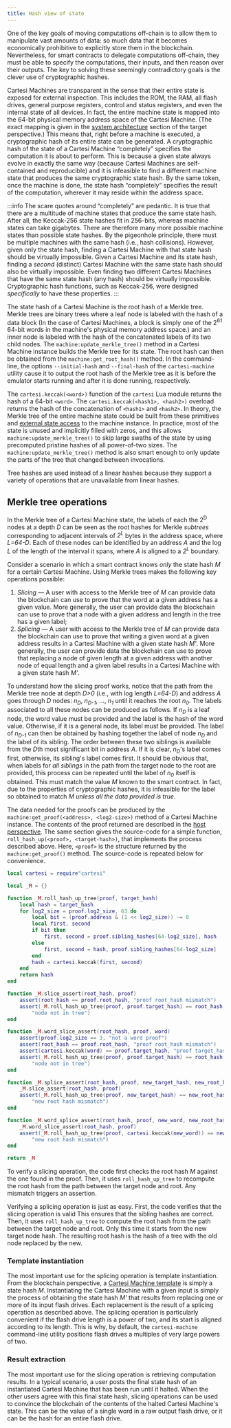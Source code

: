 ```yaml
---
title: Hash view of state
---
```


One of the key goals of moving computations off-chain is to allow them to manipulate vast amounts of data: so much data that it becomes economically prohibitive to explicitly store them in the blockchain.
Nevertheless, for smart contracts to delegate computations off-chain, they must be able to specify the computations, their inputs, and then reason over their outputs.
The key to solving these seemingly contradictory goals is the clever use of cryptographic hashes.

Cartesi Machines are transparent in the sense that their entire state is exposed for external inspection.
This includes the ROM, the RAM, all flash drives, general purpose registers, control and status registers, and even the internal state of all devices.
In fact, the entire machine state is mapped into the 64-bit physical memory address space of the Cartesi Machine.
(The exact mapping is given in the [system architecture](../target/architecture.md) section of the target perspective.)
This means that, right before a machine is executed, a cryptographic hash of its entire state can be generated.
A cryptographic hash of the state of a Cartesi Machine &ldquo;completely&rdquo; specifies the computation it is about to perform.
This is because a given state always evolve in exactly the same way (because Cartesi Machines are self-contained and reproducible) and it is infeasible to find a different machine state that produces the same cryptographic state hash.
By the same token, once the machine is done, the state hash &ldquo;completely&rdquo; specifies the result of the computation, wherever it may reside within the address space.

:::info
The scare quotes around &ldquo;completely&rdquo; are pedantic.
It is true that there are a multitude of machine states that produce the same state hash.
After all, the Keccak-256 state hashes fit in 256-bits, whereas machine states can take gigabytes.
There are therefore many more possible machine states than possible state hashes.
By the pigeonhole principle, there must be multiple machines with the same hash (i.e., hash collisions).
However, given only the state hash, finding a Cartesi Machine with that state hash should be virtually impossible.
Given a Cartesi Machine and its state hash, finding a *second* (distinct) Cartesi Machine with the same state hash should also be virtually impossible.
Even finding two different Cartesi Machines that have the same state hash (any hash) should be virtually impossible.
Cryptographic hash functions, such as Keccak-256, were designed *specifically* to have these properties.
:::

The state hash of a Cartesi Machine is the root hash of a Merkle tree.
Merkle trees are binary trees where a leaf node is labeled with the hash of a data block (In the case of Cartesi Machines, a block is simply one of the 2<sup>61</sup> 64-bit words in the machine's physical memory address space.) and an inner node is labeled with the hash of the concatenated labels of its two child nodes.
The `machine:update_merkle_tree()` method in a Cartesi Machine instance builds the Merkle tree for its state.
The root hash can then be obtained from the `machine:get_root_hash()` method.
In the command-line, the options `--initial-hash` and `--final-hash` of the `cartesi-machine` utility cause it to output the root hash of the Merkle tree as it is before the emulator starts running and after it is done running, respectively.

The `cartesi.keccak(<word>)` function of the `cartesi` Lua module returns the hash of a 64-bit `<word>`.
The `cartesi.keccak(<hash1>, <hash2>)` overload returns the hash of the concatenation of `<hash1>` and `<hash2>`.
In theory, the Merkle tree of the entire machine state could be built from these primitives and [external state access](../host/lua#external-state-access) to the machine instance.
In practice, most of the state is unused and implicitly filled with zeros, and this allows `machine:update_merkle_tree()` to skip large swaths of the state by using precomputed pristine hashes of all power-of-two sizes.
The `machine:update_merkle_tree()` method is also smart enough to only update the parts of the tree that changed between invocations.

Tree hashes are used instead of a linear hashes because they support a variety of operations that are unavailable from linear hashes.

## Merkle tree operations

In the Merkle tree of a Cartesi Machine state, the labels of each the 2<sup>D</sup> nodes at a depth *D* can be seen as the root hashes for Merkle *subtrees* corresponding to adjacent intervals of *2<sup>L</sup>* bytes in the address space, where *L=64-D*.
Each of these nodes can be identified by an address *A* and the log *L* of the length of the interval it spans, where *A* is aligned to a *2<sup>L</sup>* boundary.

Consider a scenario in which a smart contract knows *only* the state hash *M* for a certain Cartesi Machine.
Using Merkle trees makes the following key operations possible:
1. *Slicing* &mdash; A user with access to the Merkle tree of *M* can provide data the blockchain can use to prove that the word at a given address has a given value. More generally, the user can provide data the blockchain can use to prove that a node with a given address and length in the tree has a given label;
1. *Splicing* &mdash; A user with access to the Merkle tree of *M* can provide data the blockchain can use to prove that writing a given word at a given address results in a Cartesi Machine with a given state hash *M'*.  More generally, the user can provide data the blockchain can use to prove that replacing a node of given length at a given address with another node of equal length and a given label results in a Cartesi Machine with a given state hash *M'*.

To understand how the slicing proof works, notice that the path from the Merkle tree node at depth *D>0* (i.e., with log length *L=64-D*) and address *A* goes through *D* nodes: *n<sub>D</sub>*, *n<sub>D-1</sub>*, &hellip;, *n<sub>1</sub>* until it reaches the root *n<sub>0</sub>*.
The labels associated to all these nodes can be produced as follows.
If *n<sub>D</sub>* is a leaf node, the word value must be provided and the label is the hash of the word value.
Otherwise, if it is a general node, its label must be provided.
The label of *n<sub>D-1</sub>* can then be obtained by hashing together the label of node *n<sub>D</sub>* and the label of its sibling.
The order between these two siblings is available from the *D*th most significant bit in address *A*.
If it is clear, *n<sub>D</sub>*'s label comes first, otherwise, its sibling's label comes first.
It should be obvious that, when labels for *all siblings* in the path from the target node to the root are provided, this process can be repeated until the label of *n<sub>0</sub>* itself is obtained.
This must match the value *M* known to the smart contract.
In fact, due to the properties of cryptographic hashes, it is infeasible for the label so obtained to match *M* *unless all the data provided is true*.

The data needed for the proofs can be produced by the `machine:get_proof(<address>, <log2-size>)` method of a Cartesi Machine instance.
The contents of the proof returned are described in the [host perspective](../host/lua#state-value-proofs).
The same section gives the source-code for a simple function, `roll_hash_up(<proof>, <target-hash>)`,  that implements the process described above.
Here, `<proof>` is the structure returned by the `machine:get_proof()` method.
The source-code is repeated below for convenience.

```lua title="cartesi/proof.lua (excerpt)"
local cartesi = require"cartesi"

local _M = {}

function _M.roll_hash_up_tree(proof, target_hash)
	local hash = target_hash
	for log2_size = proof.log2_size, 63 do
		local bit = (proof.address & (1 << log2_size)) ~= 0
		local first, second
		if bit then
			first, second = proof.sibling_hashes[64-log2_size], hash
		else
			first, second = hash, proof.sibling_hashes[64-log2_size]
		end
		hash = cartesi.keccak(first, second)
	end
	return hash
end

function _M.slice_assert(root_hash, proof)
	assert(root_hash == proof.root_hash, "proof root_hash mismatch")
	assert(_M.roll_hash_up_tree(proof, proof.target_hash) == root_hash,
        "node not in tree")
end

function _M.word_slice_assert(root_hash, proof, word)
	assert(proof.log2_size == 3, "not a word proof")
	assert(root_hash == proof.root_hash, "proof root_hash mismatch")
	assert(cartesi.keccak(word) == proof.target_hash, "proof target_hash mismatch")
	assert(_M.roll_hash_up_tree(proof, proof.target_hash) == root_hash,
        "node not in tree")
end

function _M.splice_assert(root_hash, proof, new_target_hash, new_root_hash)
	_M.slice_assert(root_hash, proof)
	assert(_M.roll_hash_up_tree(proof, new_target_hash) == new_root_hash,
        "new root hash mismatch")
end

function _M.word_splice_assert(root_hash, proof, new_word, new_root_hash)
	_M.word_slice_assert(root_hash, proof)
	assert(_M.roll_hash_up_tree(proof, cartesi.keccak(new_word)) == new_root_hash,
        "new root hash mismatch")
end

return _M
```
To verify a slicing operation, the code first checks the root hash *M* against the one found in the proof.
Then, it uses `roll_hash_up_tree` to recompute the root hash from the path between the target node and root.
Any mismatch triggers an assertion.

Verifying a splicing operation is just as easy.
First, the code verifies that the slicing operation is valid
This ensures that the sibling hashes are correct.
Then, it uses `roll_hash_up_tree` to compute the root hash from the path between the target node and root.
Only this time it starts from the new target node hash.
The resulting root hash is the hash of a tree with the old node replaced by the new.

### Template instantiation

The most important use for the splicing operation is template instantiation.
From the blockchain perspective, a [Cartesi Machine template](../host/cmdline#cartesi-machine-templates) is simply a state hash *M*.
Instantiating the Cartesi Machine with a given input is simply the process of obtaining the state hash *M'* that results from replacing one or more of its input flash drives.
Each replacement is the result of a splicing operation as described above.
The splicing operation is particularly convenient if the flash drive length is a power of two, and its start is aligned according to its length.
This is why, by default, the `cartesi-machine` command-line utility positions flash drives a multiples of very large powers of two.

### Result extraction

The most important use for the slicing operation is retrieving computation results.
In a typical scenario, a user posts the final state hash of an instantiated Cartesi Machine that has been run until it halted.
When the other users agree with this final state hash, slicing operations can be used to convince the blockchain of the contents of the halted Cartesi Machine's state.
This can be the value of a single word in a raw output flash drive, or it can be the hash for an entire flash drive.
